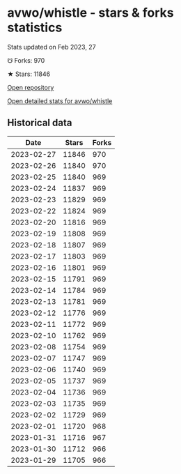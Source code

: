 # avwo/whistle - stars & forks statistics

Stats updated on Feb 2023, 27

☋ Forks: 970

★ Stars: 11846

[Open repository](https://github.com/avwo/whistle)

[Open detailed stats for avwo/whistle](https://reviewgithub.com/rep/avwo/whistle)

## Historical data
| Date | Stars | Forks |
|------|-------|-------|
| 2023-02-27 | 11846 | 970 | 
| 2023-02-26 | 11840 | 970 | 
| 2023-02-25 | 11840 | 969 | 
| 2023-02-24 | 11837 | 969 | 
| 2023-02-23 | 11829 | 969 | 
| 2023-02-22 | 11824 | 969 | 
| 2023-02-20 | 11816 | 969 | 
| 2023-02-19 | 11808 | 969 | 
| 2023-02-18 | 11807 | 969 | 
| 2023-02-17 | 11803 | 969 | 
| 2023-02-16 | 11801 | 969 | 
| 2023-02-15 | 11791 | 969 | 
| 2023-02-14 | 11784 | 969 | 
| 2023-02-13 | 11781 | 969 | 
| 2023-02-12 | 11776 | 969 | 
| 2023-02-11 | 11772 | 969 | 
| 2023-02-10 | 11762 | 969 | 
| 2023-02-08 | 11754 | 969 | 
| 2023-02-07 | 11747 | 969 | 
| 2023-02-06 | 11740 | 969 | 
| 2023-02-05 | 11737 | 969 | 
| 2023-02-04 | 11736 | 969 | 
| 2023-02-03 | 11735 | 969 | 
| 2023-02-02 | 11729 | 969 | 
| 2023-02-01 | 11720 | 968 | 
| 2023-01-31 | 11716 | 967 | 
| 2023-01-30 | 11712 | 966 | 
| 2023-01-29 | 11705 | 966 | 

